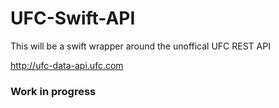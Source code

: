 # UFC-Swift-API

This will be a swift wrapper around the unoffical UFC REST API

http://ufc-data-api.ufc.com

### Work in progress
